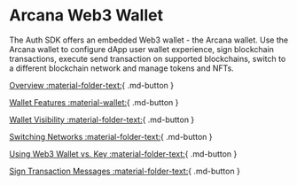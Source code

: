 # Arcana Web3 Wallet

The Auth SDK offers an embedded Web3 wallet - the Arcana wallet. Use the Arcana wallet to configure dApp user wallet experience, sign blockchain transactions, execute send transaction on supported blockchains, switch to a different blockchain network and manage tokens and NFTs.

[Overview :material-folder-text:](./arcanawallet_oview.md){ .md-button }

[Wallet Features :material-wallet:](./walletfeatures.md){ .md-button }

[Wallet Visibility :material-folder-text:](./walletuimodes.md){ .md-button }

[Switching Networks :material-folder-text:](./walletntwkswitchmode.md){ .md-button }

[Using Web3 Wallet vs. Key :material-folder-text:](./arcanawallet_oview.md){ .md-button }

[Sign Transaction Messages :material-folder-text:](./arcanawallet_oview.md){ .md-button }